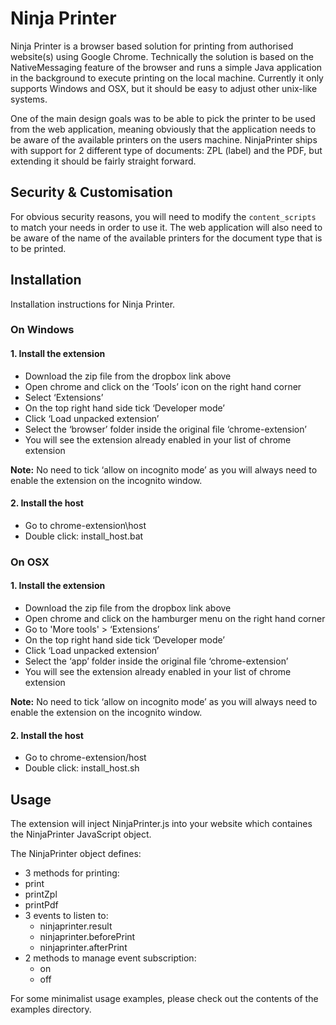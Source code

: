 Ninja Printer
=============

Ninja Printer is a browser based solution for printing from authorised website(s) using Google Chrome. Technically the
solution is based on the NativeMessaging feature of the browser and runs a simple Java application in the background to
execute printing on the local machine. Currently it only supports Windows and OSX, but it should be easy to adjust other
unix-like systems.

One of the main design goals was to be able to pick the printer to be used from the web application, meaning obviously
that the application needs to be aware of the available printers on the users machine. NinjaPrinter ships with support
for 2 different type of documents: ZPL (label) and the PDF, but extending it should be fairly straight forward.

Security & Customisation
------------------------

For obvious security reasons, you will need to modify the `content_scripts` to match your needs in order to use it.
The web application will also need to be aware of the name of the available printers for the document type that is
to be printed.

Installation
------------

Installation instructions for Ninja Printer.

### On Windows

#### 1. Install the extension 

- Download the zip file from the dropbox link above
 - Open chrome and click on the ‘Tools’ icon on the right hand corner
 - Select ‘Extensions’
 - On the top right hand side tick ‘Developer mode’
 - Click ‘Load unpacked extension’
 - Select the ‘browser’ folder inside the original file ‘chrome-extension’
 - You will see the extension already enabled in your list of chrome extension

**Note:** No need to tick ‘allow on incognito mode’ as you will always need to enable the extension on the incognito window.

#### 2. Install the host 

 - Go to chrome-extension\host
 - Double click: install_host.bat

### On OSX

#### 1. Install the extension 

 - Download the zip file from the dropbox link above
 - Open chrome and click on the hamburger menu on the right hand corner 
 - Go to 'More tools' > ‘Extensions’
 - On the top right hand side tick ‘Developer mode’
 - Click ‘Load unpacked extension’
 - Select the ‘app’ folder inside the original file ‘chrome-extension’
 - You will see the extension already enabled in your list of chrome extension

**Note:** No need to tick ‘allow on incognito mode’ as you will always need to enable the extension on the incognito window.

#### 2. Install the host

 - Go to chrome-extension/host
 - Double click: install_host.sh


Usage
-----

The extension will inject NinjaPrinter.js into your website which containes the NinjaPrinter JavaScript object.

The NinjaPrinter object defines:
 -  3 methods for printing:
   - print
   - printZpl
   - printPdf
 - 3 events to listen to:
   - ninjaprinter.result
   - ninjaprinter.beforePrint
   - ninjaprinter.afterPrint
 - 2 methods to manage event subscription:
   - on
   - off

For some minimalist usage examples, please check out the contents of the examples directory.

